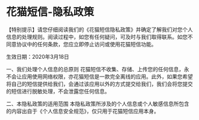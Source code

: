 # 花猫短信-隐私政策

【特别提示】请您仔细阅读我们的《花猫短信隐私政策》并确定了解我们对您个人信息的处理规则。阅读过程中，如您有任何疑问，可及时与我们取得联系。如您不同意协议中的任何条款，您应立即停止访问或使用花猫短信功能。

生效日期：2020年3月18日

一、我们处理个人信息的总原则
花猫短信不收集、存储、上传您的任何信息，永不会让应用使用网络权限，亦花猫短信是一款完全离线的应用。此外，如果您希望将自己的短信提供给我们，会通过该应用以外的方式提交给我们，我们会将您提交的短信进行脱敏处理，不会泄露您任何信息。

二、本隐私政策的适用范围
本隐私政策所涉及的个人信息或个人敏感信息所包含的内容出自于《个人信息安全规范》，仅只用于花猫短信应用本身。
